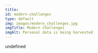 ```yaml
--- 
title: 
id: modern-challanges
type: default
img: images/modern_challenges.jpg
imgTitle: Modern Challenges
imgAlt: Personal data is being harvested
---
```


undefined

